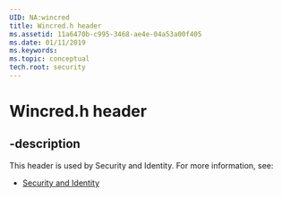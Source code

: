 ```yaml
---
UID: NA:wincred
title: Wincred.h header
ms.assetid: 11a6470b-c995-3468-ae4e-04a53a00f405
ms.date: 01/11/2019
ms.keywords: 
ms.topic: conceptual
tech.root: security
---
```


# Wincred.h header


## -description


This header is used by Security and Identity. For more information, see:

- [Security and Identity](../_security/index.md)

